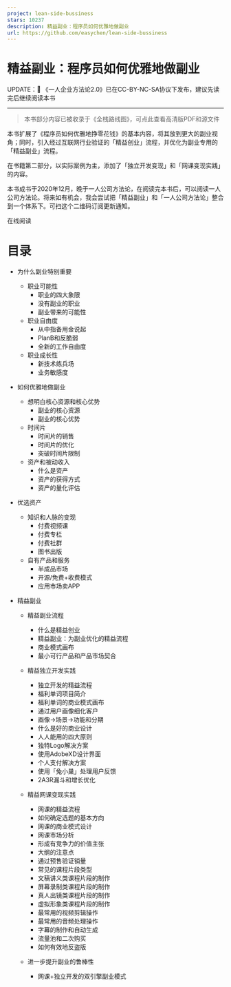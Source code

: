```yaml
---
project: lean-side-bussiness
stars: 10237
description: 精益副业：程序员如何优雅地做副业
url: https://github.com/easychen/lean-side-bussiness
---
```


精益副业：程序员如何优雅地做副业
================

UPDATE：🎈 《一人企业方法论2.0》已在CC-BY-NC-SA协议下发布，建议先读完后继续阅读本书

* * *

> 本书部分内容已被收录于《全栈路线图》，可点此查看高清版PDF和源文件

本书扩展了《程序员如何优雅地挣零花钱》的基本内容，将其放到更大的副业视角；同时，引入经过互联网行业验证的「精益创业」流程，并优化为副业专用的「精益副业」流程。

在书籍第二部分，以实际案例为主，添加了「独立开发变现」和「网课变现实践」的内容。

本书成书于2020年12月，晚于一人公司方法论，在阅读完本书后，可以阅读一人公司方法论。将来如有机会，我会尝试把「精益副业」和「一人公司方法论」整合到一个体系下。可扫这个二维码订阅更新通知。

在线阅读

目录
==

-   为什么副业特别重要
    
    -   职业可能性
        -   职业的四大象限
        -   没有副业的职业
        -   副业带来的可能性
    -   职业自由度
        -   从中指备用金说起
        -   PlanB和反脆弱
        -   全新的工作自由度
    -   职业成长性
        -   新技术练兵场
        -   业务敏感度
-   如何优雅地做副业
    
    -   想明白核心资源和核心优势
        -   副业的核心资源
        -   副业的核心优势
    -   时间片
        -   时间片的销售
        -   时间片的优化
        -   突破时间片限制
    -   资产和被动收入
        -   什么是资产
        -   资产的获得方式
        -   资产的量化评估
-   优选资产
    
    -   知识和人脉的变现
        -   付费视频课
        -   付费专栏
        -   付费社群
        -   图书出版
    -   自有产品和服务
        -   半成品市场
        -   开源/免费+收费模式
        -   应用市场卖APP
-   精益副业
    
    -   精益副业流程
        
        -   什么是精益创业
        -   精益副业：为副业优化的精益流程
        -   商业模式画布
        -   最小可行产品和产品市场契合
    -   精益独立开发实践
        
        -   独立开发的精益流程
        -   福利单词项目简介
        -   福利单词的商业模式画布
        -   通过用户画像细化客户
        -   画像→场景→功能和分期
        -   什么是好的商业设计
        -   人人能用的四大原则
        -   独特Logo解决方案
        -   使用AdobeXD设计界面
        -   个人支付解决方案
        -   使用「兔小巢」处理用户反馈
        -   2A3R漏斗和增长优化
    -   精益网课变现实践
        
        -   网课的精益流程
        -   如何确定选题的基本方向
        -   网课的商业模式设计
        -   网课市场分析
        -   形成有竞争力的价值主张
        -   大纲的注意点
        -   通过预售验证销量
        -   常见的课程片段类型
        -   文稿讲义类课程片段的制作
        -   屏幕录制类课程片段的制作
        -   真人出镜类课程片段的制作
        -   虚拟形象类课程片段的制作
        -   最常用的视频剪辑操作
        -   最常用的音频处理操作
        -   字幕的制作和自动生成
        -   流量池和二次购买
        -   如何有效地反盗版
    -   进一步提升副业的鲁棒性
        
        -   网课+独立开发的双引擎副业模式
